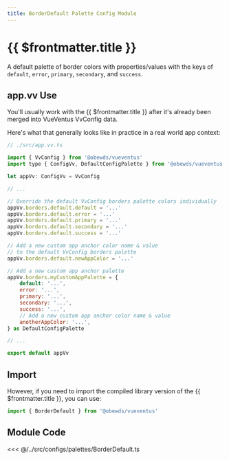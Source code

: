 ```yaml
---
title: BorderDefault Palette Config Module
---
```


<script setup>
    import DocsPackageVersion from '../../../src/views/compos/DocsPackageVersion.vue'
</script>







# {{ $frontmatter.title }}

A default palette of border colors with properties/values with the keys of `default`, `error`, `primary`, `secondary`, and `success`.








## app.vv Use

You'll usually work with the {{ $frontmatter.title }} after it's already been merged into VueVentus VvConfig data.

Here's what that generally looks like in practice in a real world app context:

```javascript
// ./src/app.vv.ts

import { VvConfig } from '@obewds/vueventus'
import type { ConfigVv, DefaultConfigPalette } from '@obewds/vueventus'

let appVv: ConfigVv = VvConfig

// ...

// Override the default VvConfig borders palette colors individually
appVv.borders.default.default = '...'
appVv.borders.default.error = '...'
appVv.borders.default.primary = '...'
appVv.borders.default.secondary = '...'
appVv.borders.default.success = '...'

// Add a new custom app anchor color name & value
// to the default VvConfig borders palette
appVv.borders.default.newAppColor = '...'

// Add a new custom app anchor palette
appVv.borders.myCustomAppPalette = {
    default: '...',
    error: '...',
    primary: '...',
    secondary: '...',
    success: '...',
    // Add a new custom app anchor color name & value
    anotherAppColor: '...',
} as DefaultConfigPalette

// ...

export default appVv
```








## Import

However, if you need to import the compiled library version of the {{ $frontmatter.title }}, you can use:

```javascript
import { BorderDefault } from '@obewds/vueventus'
```













## Module Code

<<< @/../src/configs/palettes/BorderDefault.ts






<DocsPackageVersion/>



